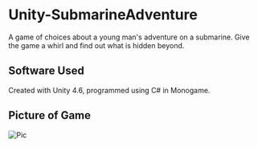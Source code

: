 # Unity-SubmarineAdventure


A game of choices about a young man's adventure on a submarine. Give the game a whirl and find out what is hidden beyond.

## Software Used

Created with Unity 4.6, programmed using C# in Monogame. 

## Picture of Game

![Pic](IntroImage.jpg)